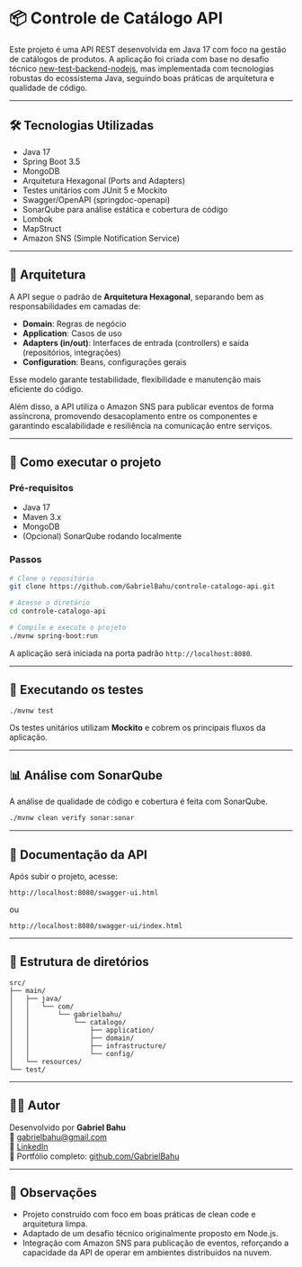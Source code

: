 # 📦 Controle de Catálogo API

Este projeto é uma API REST desenvolvida em Java 17 com foco na gestão de catálogos de produtos. A aplicação foi criada com base no desafio técnico [new-test-backend-nodejs](https://github.com/githubanotaai/new-test-backend-nodejs), mas implementada com tecnologias robustas do ecossistema Java, seguindo boas práticas de arquitetura e qualidade de código.

---

## 🛠️ Tecnologias Utilizadas

- Java 17
- Spring Boot 3.5
- MongoDB
- Arquitetura Hexagonal (Ports and Adapters)
- Testes unitários com JUnit 5 e Mockito
- Swagger/OpenAPI (springdoc-openapi)
- SonarQube para análise estática e cobertura de código
- Lombok
- MapStruct
- Amazon SNS (Simple Notification Service)

---

## 🧱 Arquitetura

A API segue o padrão de **Arquitetura Hexagonal**, separando bem as responsabilidades em camadas de:

- **Domain**: Regras de negócio
- **Application**: Casos de uso
- **Adapters (in/out)**: Interfaces de entrada (controllers) e saída (repositórios, integrações)
- **Configuration**: Beans, configurações gerais

Esse modelo garante testabilidade, flexibilidade e manutenção mais eficiente do código.

Além disso, a API utiliza o Amazon SNS para publicar eventos de forma assíncrona, promovendo desacoplamento entre os componentes e garantindo escalabilidade e resiliência na comunicação entre serviços.

---

## 🚀 Como executar o projeto

### Pré-requisitos

- Java 17
- Maven 3.x
- MongoDB
- (Opcional) SonarQube rodando localmente

### Passos

```bash
# Clone o repositório
git clone https://github.com/GabrielBahu/controle-catalogo-api.git

# Acesse o diretório
cd controle-catalogo-api

# Compile e execute o projeto
./mvnw spring-boot:run
```

A aplicação será iniciada na porta padrão `http://localhost:8080`.

---

## 🧪 Executando os testes

```bash
./mvnw test
```

Os testes unitários utilizam **Mockito** e cobrem os principais fluxos da aplicação.

---

## 📊 Análise com SonarQube

A análise de qualidade de código e cobertura é feita com SonarQube.

```bash
./mvnw clean verify sonar:sonar
```

---

## 📘 Documentação da API

Após subir o projeto, acesse:

```
http://localhost:8080/swagger-ui.html
```
ou
```
http://localhost:8080/swagger-ui/index.html
```

---

## 📂 Estrutura de diretórios

```
src/
├── main/
│   ├── java/
│   │   └── com/
│   │       └── gabrielbahu/
│   │           └── catalogo/
│   │               ├── application/
│   │               ├── domain/
│   │               ├── infrastructure/
│   │               └── config/
│   └── resources/
└── test/
```

---

## 👨‍💻 Autor

Desenvolvido por **Gabriel Bahu**  
📧 [gabrielbahu@gmail.com](mailto:gabrielbahu@gmail.com)  
📄 [LinkedIn](https://www.linkedin.com/in/gabrielbahu/)  
🚀 Portfólio completo: [github.com/GabrielBahu](https://github.com/GabrielBahu)

---

## 📌 Observações

- Projeto construído com foco em boas práticas de clean code e arquitetura limpa.
- Adaptado de um desafio técnico originalmente proposto em Node.js.
- Integração com Amazon SNS para publicação de eventos, reforçando a capacidade da API de operar em ambientes distribuídos na nuvem.